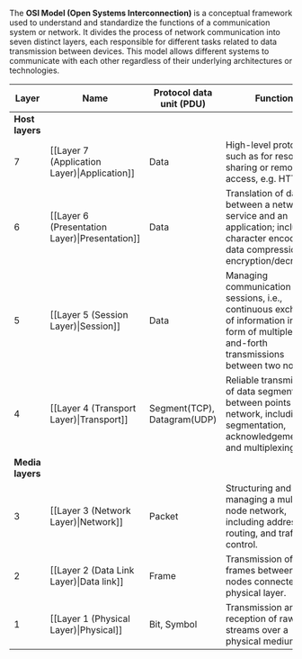 The **OSI Model (Open Systems Interconnection)** is a conceptual framework used to understand and standardize the functions of a communication system or network. It divides the process of network communication into seven distinct layers, each responsible for different tasks related to data transmission between devices. This model allows different systems to communicate with each other regardless of their underlying architectures or technologies.

| Layer            | Name                                           | Protocol data unit (PDU)    | Function                                                                                                                                          |
| ---------------- | ---------------------------------------------- | --------------------------- | ------------------------------------------------------------------------------------------------------------------------------------------------- |
| **Host layers**  |                                                |                             |                                                                                                                                                   |
| 7                | [[Layer 7 (Application Layer)\|Application]]   | Data                        | High-level protocols such as for resource sharing or remote file access, e.g. HTTP.                                                               |
| 6                | [[Layer 6 (Presentation Layer)\|Presentation]] | Data                        | Translation of data between a networking service and an application; including character encoding, data compression, and encryption/decryption.   |
| 5                | [[Layer 5 (Session Layer)\|Session]]           | Data                        | Managing communication sessions, i.e., continuous exchange of information in the form of multiple back-and-forth transmissions between two nodes. |
| 4                | [[Layer 4 (Transport Layer)\|Transport]]       | Segment(TCP), Datagram(UDP) | Reliable transmission of data segments between points on a network, including segmentation, acknowledgement, and multiplexing.                    |
| **Media layers** |                                                |                             |                                                                                                                                                   |
| 3                | [[Layer 3 (Network Layer)\|Network]]           | Packet                      | Structuring and managing a multi-node network, including addressing, routing, and traffic control.                                                |
| 2                | [[Layer 2 (Data Link Layer)\|Data link]]       | Frame                       | Transmission of data frames between two nodes connected by a physical layer.                                                                      |
| 1                | [[Layer 1 (Physical Layer)\|Physical]]         | Bit, Symbol                 | Transmission and reception of raw bit streams over a physical medium.                                                                             |
